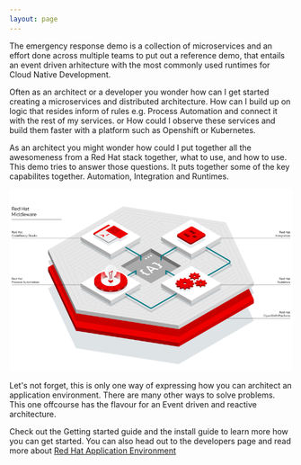 ```yaml
---
layout: page
---
```

The emergency response demo is a collection of microservices and an effort done across multiple teams to put out a reference demo, that entails an event driven arhitecture with the most commonly used runtimes for Cloud Native Development. 


Often as an architect or a developer you wonder how can I get started creating a microservices and distributed architecture. How can I build up on logic that resides inform of rules e.g. Process Automation and connect it with the rest of my services. or How could I observe these services and build them faster with a platform such as Openshift or 
Kubernetes. 
  
As an architect you might wonder how could I put together all the awesomeness from a Red Hat stack together, what to  use, and how to use. This demo tries to answer those questions. It puts together some of the key capabilites together. Automation, Integration and Runtimes. 
  
![Red Hat Middelware](/images/redhatmiddleware.png)


Let's not forget, this is only one way of expressing how you can architect an application environment. There are many other ways to solve problems. This one offcourse has the flavour for an Event driven and reactive architecture. 
  
Check out the Getting started guide and the install guide to learn more how you can get started. 
You can also head out to the developers page and read more about [Red Hat Application Environment](https://developers.redhat.com/appenv)


